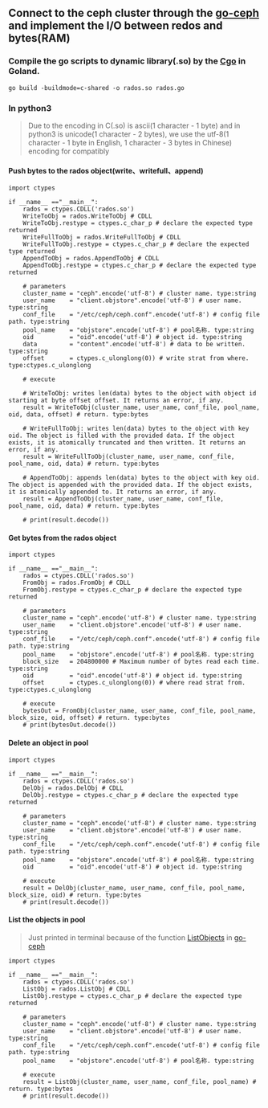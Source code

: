 ## Connect to the ceph cluster through the [go-ceph](https://github.com/ceph/go-ceph) and implement the I/O between redos and bytes(RAM)

### Compile the go scripts to dynamic library(.so) by the [Cgo](https://github.com/golang/go/wiki/cgo) in Goland.
`go build -buildmode=c-shared -o rados.so rados.go `

### In python3

>Due to the encoding in C(.so) is ascii(1 character - 1 byte) and in python3 is unicode(1 character - 2 bytes), we use the utf-8(1 character - 1 byte in English, 1 character - 3 bytes in Chinese) encoding for compatibly

#### Push bytes to the rados object(write、writefull、append)

```
import ctypes

if __name__ =="__main__":
	rados = ctypes.CDLL('rados.so')
	WriteToObj = rados.WriteToObj # CDLL
	WriteToObj.restype = ctypes.c_char_p # declare the expected type returned
	WriteFullToObj = rados.WriteFullToObj # CDLL
	WriteFullToObj.restype = ctypes.c_char_p # declare the expected type returned
	AppendToObj = rados.AppendToObj # CDLL
	AppendToObj.restype = ctypes.c_char_p # declare the expected type returned

	# parameters
	cluster_name = "ceph".encode('utf-8') # cluster name. type:string
	user_name    = "client.objstore".encode('utf-8') # user name. type:string
	conf_file    = "/etc/ceph/ceph.conf".encode('utf-8') # config file path. type:string
	pool_name    = "objstore".encode('utf-8') # pool名称. type:string
	oid          = "oid".encode('utf-8') # object id. type:string
	data         = "content".encode('utf-8') # data to be written. type:string
	offset       = ctypes.c_ulonglong(0)) # write strat from where. type:ctypes.c_ulonglong

	# execute

	# WriteToObj: writes len(data) bytes to the object with object id starting at byte offset offset. It returns an error, if any.
	result = WriteToObj(cluster_name, user_name, conf_file, pool_name, oid, data, offset) # return. type:bytes

	# WriteFullToObj: writes len(data) bytes to the object with key oid. The object is filled with the provided data. If the object exists, it is atomically truncated and then written. It returns an error, if any.
	result = WriteFullToObj(cluster_name, user_name, conf_file, pool_name, oid, data) # return. type:bytes

	# AppendToObj: appends len(data) bytes to the object with key oid. The object is appended with the provided data. If the object exists, it is atomically appended to. It returns an error, if any.
	result = AppendToObj(cluster_name, user_name, conf_file, pool_name, oid, data) # return. type:bytes

	# print(result.decode())
```

#### Get bytes from the rados object

```
import ctypes

if __name__ =="__main__":
	rados = ctypes.CDLL('rados.so')
	FromObj = rados.FromObj # CDLL
	FromObj.restype = ctypes.c_char_p # declare the expected type returned

	# parameters
	cluster_name = "ceph".encode('utf-8') # cluster name. type:string
	user_name    = "client.objstore".encode('utf-8') # user name. type:string
	conf_file    = "/etc/ceph/ceph.conf".encode('utf-8') # config file path. type:string
	pool_name    = "objstore".encode('utf-8') # pool名称. type:string
	block_size   = 204800000 # Maximum number of bytes read each time. type:string
	oid          = "oid".encode('utf-8') # object id. type:string
	offset       = ctypes.c_ulonglong(0)) # where read strat from. type:ctypes.c_ulonglong

	# execute
	bytesOut = FromObj(cluster_name, user_name, conf_file, pool_name, block_size, oid, offset) # return. type:bytes
	# print(bytesOut.decode())
```

#### Delete an object in pool

```
import ctypes

if __name__ =="__main__":
	rados = ctypes.CDLL('rados.so')
	DelObj = rados.DelObj # CDLL
	DelObj.restype = ctypes.c_char_p # declare the expected type returned

	# parameters
	cluster_name = "ceph".encode('utf-8') # cluster name. type:string
	user_name    = "client.objstore".encode('utf-8') # user name. type:string
	conf_file    = "/etc/ceph/ceph.conf".encode('utf-8') # config file path. type:string
	pool_name    = "objstore".encode('utf-8') # pool名称. type:string
	oid          = "oid".encode('utf-8') # object id. type:string

	# execute
	result = DelObj(cluster_name, user_name, conf_file, pool_name, block_size, oid) # return. type:bytes
	# print(result.decode())
```

#### List the objects in pool
>Just printed in terminal because of the function [ListObjects](https://godoc.org/github.com/ceph/go-ceph/rados#IOContext.ListObjects) in [go-ceph](https://github.com/ceph/go-ceph)

```
import ctypes

if __name__ =="__main__":
	rados = ctypes.CDLL('rados.so')
	ListObj = rados.ListObj # CDLL
	ListObj.restype = ctypes.c_char_p # declare the expected type returned

	# parameters
	cluster_name = "ceph".encode('utf-8') # cluster name. type:string
	user_name    = "client.objstore".encode('utf-8') # user name. type:string
	conf_file    = "/etc/ceph/ceph.conf".encode('utf-8') # config file path. type:string
	pool_name    = "objstore".encode('utf-8') # pool名称. type:string

	# execute
	result = ListObj(cluster_name, user_name, conf_file, pool_name) # return. type:bytes
	# print(result.decode())
```